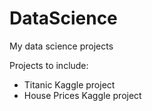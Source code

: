 # DataScience
My data science projects

Projects to include:
* Titanic Kaggle project
* House Prices Kaggle project

